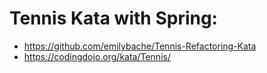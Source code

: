 # Tennis Kata with Spring:

- https://github.com/emilybache/Tennis-Refactoring-Kata
- https://codingdojo.org/kata/Tennis/
